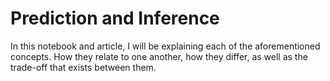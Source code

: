 # Prediction and Inference
In this notebook and article, I will be explaining each of the aforementioned concepts. 
How they relate to one another, how they differ, as well as the trade-off that exists between them. 